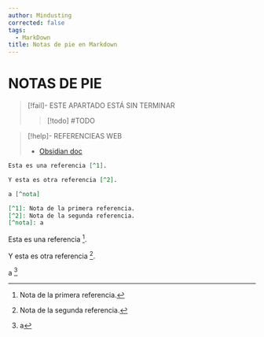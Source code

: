 ```yaml
---
author: Mindusting
corrected: false
tags:
  - MarkDown
title: Notas de pie en Markdown
---
```


# NOTAS DE PIE

> [!fail]- ESTE APARTADO ESTÁ SIN TERMINAR
> > [!todo] #TODO

> [!help]- REFERENCIEAS WEB
> - [Obsidian doc](<https://help.obsidian.md/Editing+and+formatting/Basic+formatting+syntax#Footnotes>)

```md
Esta es una referencia [^1].

Y esta es otra referencia [^2].

a [^nota]

[^1]: Nota de la primera referencia.
[^2]: Nota de la segunda referencia.
[^nota]: a
```

Esta es una referencia [^1].

Y esta es otra referencia [^2].

a [^nota]

[^1]: Nota de la primera referencia.
[^2]: Nota de la segunda referencia.
[^nota]: a
